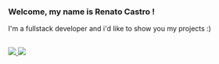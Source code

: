 ### Welcome, my name is Renato Castro !
I'm a fullstack developer and i'd like to show you my projects :) 

  
  ##
 
<div> 
  <a href="https://www.linkedin.com/in/renato-castro-b54b82249/" target="_blank"><img src="https://img.shields.io/badge/-LinkedIn-%230077B5?style=for-the-badge&logo=linkedin&logoColor=white" target="_blank"/> 
   <a href="https://renatocastro.vercel.app" target="_blank"><img src="https://img.shields.io/badge/website-000000?style=for-the-badge&logo=About.me&logoColor=white" target="_blank"/>
 
</div>

